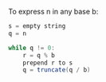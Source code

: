 To express n in any base b:

```java
s = empty string
q = n

while q != 0:
	r = q % b
	prepend r to s
	q = truncate(q / b)
```

	
